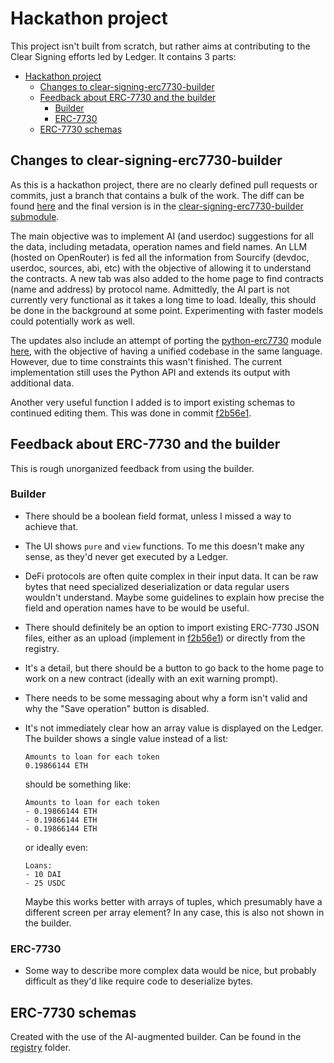 # Hackathon project

This project isn't built from scratch, but rather aims at contributing to the Clear Signing efforts led by Ledger. It contains 3 parts:

- [Hackathon project](#hackathon-project)
  - [Changes to clear-signing-erc7730-builder](#changes-to-clear-signing-erc7730-builder)
  - [Feedback about ERC-7730 and the builder](#feedback-about-erc-7730-and-the-builder)
    - [Builder](#builder)
    - [ERC-7730](#erc-7730)
  - [ERC-7730 schemas](#erc-7730-schemas)

## Changes to clear-signing-erc7730-builder

As this is a hackathon project, there are no clearly defined pull requests or commits, just a branch that contains a bulk of the work. The diff can be found [here](https://github.com/filoozom/clear-signing-erc7730-builder/compare/main..hackathon) and the final version is in the [clear-signing-erc7730-builder submodule](clear-signing-erc7730-builder).

The main objective was to implement AI (and userdoc) suggestions for all the data, including metadata, operation names and field names. An LLM (hosted on OpenRouter) is fed all the information from Sourcify (devdoc, userdoc, sources, abi, etc) with the objective of allowing it to understand the contracts. A new tab was also added to the home page to find contracts (name and address) by protocol name. Admittedly, the AI part is not currently very functional as it takes a long time to load. Ideally, this should be done in the background at some point. Experimenting with faster models could potentially work as well.

The updates also include an attempt of porting the [python-erc7730](https://github.com/LedgerHQ/python-erc7730) module [here](https://github.com/filoozom/clear-signing-erc7730-builder/blob/hackathon/src/server/api/lib/generate.ts), with the objective of having a unified codebase in the same language. However, due to time constraints this wasn't finished. The current implementation still uses the Python API and extends its output with additional data.

Another very useful function I added is to import existing schemas to continued editing them. This was done in commit [f2b56e1](https://github.com/filoozom/clear-signing-erc7730-builder/commit/f2b56e10b7f134d40c2e94798ad8361e2dc007f6).

## Feedback about ERC-7730 and the builder

This is rough unorganized feedback from using the builder.

### Builder

- There should be a boolean field format, unless I missed a way to achieve that.
- The UI shows `pure` and `view` functions. To me this doesn't make any sense, as they'd never get executed by a Ledger.
- DeFi protocols are often quite complex in their input data. It can be raw bytes that need specialized deserialization or data regular users wouldn't understand. Maybe some guidelines to explain how precise the field and operation names have to be would be useful.
- There should definitely be an option to import existing ERC-7730 JSON files, either as an upload (implement in [f2b56e1](https://github.com/filoozom/clear-signing-erc7730-builder/commit/f2b56e10b7f134d40c2e94798ad8361e2dc007f6)) or directly from the registry.
- It's a detail, but there should be a button to go back to the home page to work on a new contract (ideally with an exit warning prompt).
- There needs to be some messaging about why a form isn't valid and why the "Save operation" button is disabled.
- It's not immediately clear how an array value is displayed on the Ledger. The builder shows a single value instead of a list:

    ```
    Amounts to loan for each token
    0.19866144 ETH
    ```

    should be something like:

    ```
    Amounts to loan for each token
    - 0.19866144 ETH
    - 0.19866144 ETH
    - 0.19866144 ETH
    ```

    or ideally even:

    ```
    Loans:
    - 10 DAI
    - 25 USDC
    ```

    Maybe this works better with arrays of tuples, which presumably have a different screen per array element? In any case, this is also not shown in the builder.

### ERC-7730

- Some way to describe more complex data would be nice, but probably difficult as they'd like require code to deserialize bytes.


## ERC-7730 schemas

Created with the use of the AI-augmented builder. Can be found in the [registry](registry) folder.
